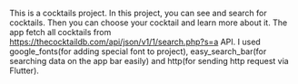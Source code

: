 This is a cocktails project. In this project, you can see and search for cocktails. Then you can choose your cocktail and learn more about it. The app fetch all cocktails from https://thecocktaildb.com/api/json/v1/1/search.php?s=a API. I used google_fonts(for adding special font to project), easy_search_bar(for searching data on the app bar easily) and http(for sending http request via Flutter).  
